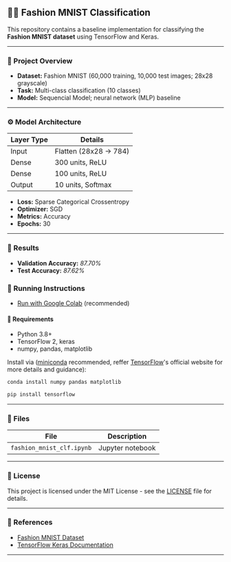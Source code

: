 ## 🕺🏻 Fashion MNIST Classification

This repository contains a baseline implementation for classifying the **Fashion MNIST dataset** using TensorFlow and Keras.

---
### 📝 Project Overview

- **Dataset:** Fashion MNIST (60,000 training, 10,000 test images; 28x28 grayscale)
- **Task:** Multi-class classification (10 classes)
- **Model:** Sequencial Model; neural network (MLP) baseline

---
### ⚙️ Model Architecture

| Layer Type | Details |
|---|---|
| Input | Flatten (28x28 → 784) |
| Dense | 300 units, ReLU |
| Dense | 100 units, ReLU |
| Output | 10 units, Softmax |

- **Loss:** Sparse Categorical Crossentropy
- **Optimizer:** SGD
- **Metrics:** Accuracy
- **Epochs:** 30

---
### 🚀 Results

- **Validation Accuracy:** *87.70%*
- **Test Accuracy:** *87.62%*

### 🔧 Running Instructions

- [Run with Google Colab](https://colab.research.google.com/drive/1epxaNQHkUGV2i0aTZUupd8iYg6ygIBOS?usp=sharing) (recommended)

#### 📌 Requirements

* Python 3.8+
* TensorFlow 2, keras
* numpy, pandas, matplotlib


Install via ([miniconda](https://www.anaconda.com/docs/getting-started/miniconda/main) recommended, reffer [TensorFlow](https://www.tensorflow.org/install)'s official website for more details and guidance):

```bash
conda install numpy pandas matplotlib
```
```bash
pip install tensorflow
```

---
### 📁 Files

| File | Description |
|---|---|
| `fashion_mnist_clf.ipynb` | Jupyter notebook|

---

### 📜 License

This project is licensed under the MIT License - see the [LICENSE](LICENSE) file for details.

---

### 🔗 References

- [Fashion MNIST Dataset](https://github.com/zalandoresearch/fashion-mnist)
- [TensorFlow Keras Documentation](https://www.tensorflow.org/api_docs/python/tf/keras)

---

